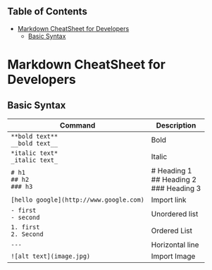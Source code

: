 ## Table of Contents

- [Markdown CheatSheet for Developers](#markdown-cheatsheet-for-developers)
  - [Basic Syntax](#basic-syntax)

# Markdown CheatSheet for Developers

## Basic Syntax

| Command                                 | Description     |
| --------------------------------------- | --------------- |
| `**bold text**` <br /> `__bold text__`  | Bold            |
| `*italic text*` <br /> `_italic text_`  | Italic          |
| `# h1` <br /> `## h2` <br /> `### h3`   | # Heading 1  <br /> ## Heading 2 <br /> ### Heading 3     |
| `[hello google](http://www.google.com)` | Import link     |
| `- first` <br /> `- second`             | Unordered list  |
| `1. first` <br /> `2. Second`           | Ordered List    |
| `---`                                   | Horizontal line |
| `![alt text](image.jpg)`                | Import Image    |


